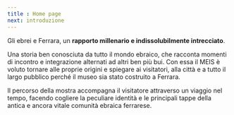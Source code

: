 ```yaml
---
title : Home page
next: introduzione
---
```

Gli ebrei e Ferrara, un **rapporto millenario e indissolubilmente intrecciato**.

Una storia ben conosciuta da tutto il mondo ebraico, che racconta momenti di incontro e integrazione alternati ad altri ben più bui. Con essa il MEIS è voluto tornare alle proprie origini e spiegare ai visitatori, alla città e a tutto il largo pubblico perché il museo sia stato costruito a Ferrara.

Il percorso della mostra accompagna il visitatore attraverso un viaggio nel tempo, facendo cogliere la peculiare identità e le principali tappe della antica e ancora vitale comunità ebraica ferrarese. 